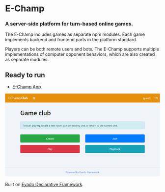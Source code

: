 # E-Champ

### A server-side platform for turn-based online games.

The E-Champ includes games as separate npm modules.
Each game implements backend and frontend parts in the platform standard.

Players can be both remote users and bots.
The E-Champ supports multiple implementations of computer opponent behaviors,
which are also created as separate modules.

## Ready to run

- [E-Champ App](https://github.com/mkhorin/e-champ-app)

![E-Champ](doc/club-main.png)

Built on [Evado Declarative Framework](https://github.com/mkhorin/evado).
